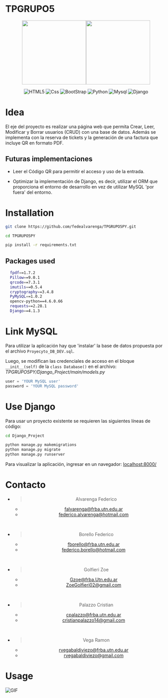 # TPGRUPO5
<div align="center" style="display:flex;justify-content:center; align-items:center;">
  <img src="https://user-images.githubusercontent.com/82116673/206872926-aee27e4e-f319-4f85-bf59-bcec101e9347.png" width="200"/>
  <img src="https://user-images.githubusercontent.com/82116673/206872959-be82a2bc-c779-49a3-a7d5-2100dd00c0d1.png" width="200"/>
</div>

<div align="center">

![HTML5](https://img.shields.io/badge/-HTML5-000000?style=flat&logo=html5&logoColor=white)
![Css](https://img.shields.io/badge/css-black?logo=CSS%20Wizardry&logoColor=white&style=flat)
![BootStrap](https://img.shields.io/badge/BOOTSTRAP-black?logo=bootstrap&logoColor=white&style=flat)
![Python](https://img.shields.io/badge/PYTHON-black?logo=python&logoColor=white&style=flat)
![Mysql](https://img.shields.io/badge/MYSQL-black?logo=mysql&logoColor=white&style=flat)
![Django](https://img.shields.io/badge/DJANGO-black?logo=django&logoColor=white&style=flat)

</div>

# Idea 
El eje del proyecto es realizar una página web que permita Crear, Leer, Modificar y Borrar usuarios (CRUD) con una base de datos. Además se implementa con la reserva de tickets y la generación de una factura que incluye QR en formato PDF.

## Futuras implementaciones 

* Leer el Código QR para permitir el acceso y uso de la entrada. 
  
* Optimizar la implementación de Django, es decir, utilizar el ORM que proporciona el entorno de desarrollo en vez de utilizar MySQL 'por fuera' del entorno.

# Installation

```bash
git clone https://github.com/fedealvarenga/TPGRUPO5PY.git

cd TPGRUPO5PY

pip install -r requirements.txt
```

## Packages used 

```bash
  fpdf==1.7.2
  Pillow==9.0.1
  qrcode==7.3.1
  imutils==0.5.4
  cryptography==3.4.8
  PyMySQL==1.0.2
  opencv-python==4.6.0.66
  requests==2.28.1
  Django==4.1.3
```


# Link MySQL

Para utilizar la aplicación hay que 'instalar' la base de datos propuesta por el archivo `Proyecyto_DB_DEV.sql`. 

Luego, se modifican las credenciales de acceso en el bloque `__init__(self)` de la `class Database()` en el archivo: *TPGRUPO5PY/Django_Project/main/models.py*

```python
user = 'YOUR MySQL user'
password = 'YOUR MySQL password'
```

# Use Django
Para usar un proyecto existente se requieren las siguientes líneas de código:

```bash
cd Django_Project

python manage.py makemigrations
python manage.py migrate
python manage.py runserver
```

Para visualizar la aplicación, ingresar en un navegador:  [localhost:8000/](http://localhost:8000/)


# Contacto

<div align='center'>

  * > Alvarenga Federico
    * falvarenga@frba.utn.edu.ar
    * federico.alvarenga@hotmail.com

  <br>

  * > Borello Federico
    * fborello@frba.utn.edu.ar
    * federico.borello@hotmail.com
    
  <br>

  * > Golfieri Zoe
    * Gzoe@frba.Utn.edu.ar
    * ZoeGolfieri02@gmail.com

  <br>

  * > Palazzo Cristian
    * cpalazzo@frba.utn.edu.ar
    * cristianpalazzo14@gmail.com

  <br>

  * > Vega Ramon
    * rvegabaldiviezo@frba.utn.edu.ar
    * rvegabaldiviezo@gmail.com

</div>

# Usage

![GIF](Capgemini.gif)
  

